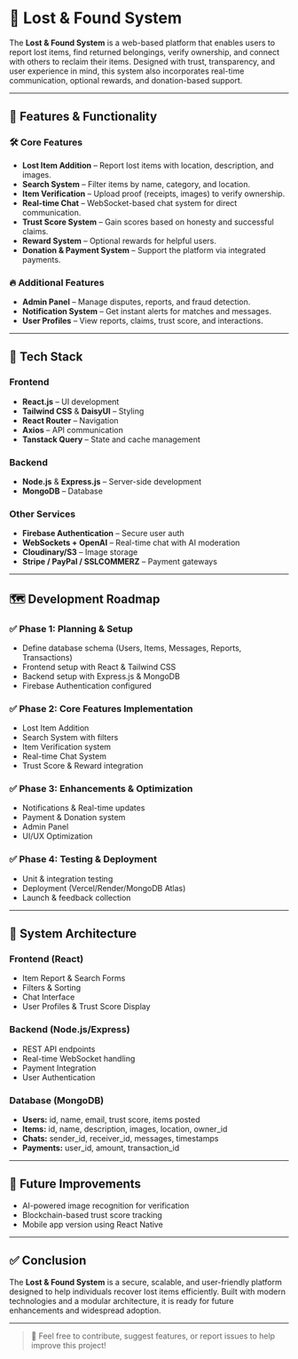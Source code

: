 # 🧳 Lost & Found System

The **Lost & Found System** is a web-based platform that enables users to report lost items, find returned belongings, verify ownership, and connect with others to reclaim their items. Designed with trust, transparency, and user experience in mind, this system also incorporates real-time communication, optional rewards, and donation-based support.

---

## 📌 Features & Functionality

### 🛠️ Core Features
- **Lost Item Addition** – Report lost items with location, description, and images.
- **Search System** – Filter items by name, category, and location.
- **Item Verification** – Upload proof (receipts, images) to verify ownership.
- **Real-time Chat** – WebSocket-based chat system for direct communication.
- **Trust Score System** – Gain scores based on honesty and successful claims.
- **Reward System** – Optional rewards for helpful users.
- **Donation & Payment System** – Support the platform via integrated payments.

### 🔥 Additional Features
- **Admin Panel** – Manage disputes, reports, and fraud detection.
- **Notification System** – Get instant alerts for matches and messages.
- **User Profiles** – View reports, claims, trust score, and interactions.

---

## 🧱 Tech Stack

### Frontend
- **React.js** – UI development
- **Tailwind CSS** & **DaisyUI** – Styling
- **React Router** – Navigation
- **Axios** – API communication
- **Tanstack Query** – State and cache management

### Backend
- **Node.js** & **Express.js** – Server-side development
- **MongoDB** – Database

### Other Services
- **Firebase Authentication** – Secure user auth
- **WebSockets + OpenAI** – Real-time chat with AI moderation
- **Cloudinary/S3** – Image storage
- **Stripe / PayPal / SSLCOMMERZ** – Payment gateways

---

## 🗺️ Development Roadmap

### ✅ Phase 1: Planning & Setup
- Define database schema (Users, Items, Messages, Reports, Transactions)
- Frontend setup with React & Tailwind CSS
- Backend setup with Express.js & MongoDB
- Firebase Authentication configured

### ✅ Phase 2: Core Features Implementation
- Lost Item Addition
- Search System with filters
- Item Verification system
- Real-time Chat System
- Trust Score & Reward integration

### ✅ Phase 3: Enhancements & Optimization
- Notifications & Real-time updates
- Payment & Donation system
- Admin Panel
- UI/UX Optimization

### ✅ Phase 4: Testing & Deployment
- Unit & integration testing
- Deployment (Vercel/Render/MongoDB Atlas)
- Launch & feedback collection

---

## 🧩 System Architecture

### Frontend (React)
- Item Report & Search Forms
- Filters & Sorting
- Chat Interface
- User Profiles & Trust Score Display

### Backend (Node.js/Express)
- REST API endpoints
- Real-time WebSocket handling
- Payment Integration
- User Authentication

### Database (MongoDB)
- **Users:** id, name, email, trust score, items posted
- **Items:** id, name, description, images, location, owner_id
- **Chats:** sender_id, receiver_id, messages, timestamps
- **Payments:** user_id, amount, transaction_id

---

## 🚀 Future Improvements
- AI-powered image recognition for verification
- Blockchain-based trust score tracking
- Mobile app version using React Native

---

## ✅ Conclusion

The **Lost & Found System** is a secure, scalable, and user-friendly platform designed to help individuals recover lost items efficiently. Built with modern technologies and a modular architecture, it is ready for future enhancements and widespread adoption.

---

> 💬 Feel free to contribute, suggest features, or report issues to help improve this project!
